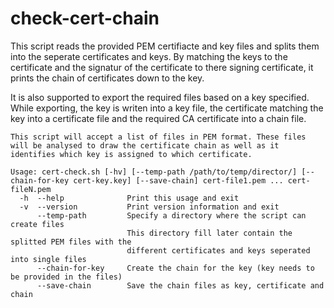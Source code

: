 # check-cert-chain
This script reads the provided PEM certifiacte and key files and splits them into the seperate certificates and keys. By matching the keys to the certificate and the signatur of the certificate to there signing certificate, it prints the chain of certificates down to the key. 

It is also supported to export the required files based on a key specified. While exporting, the key is writen into a key file, the certificate matching the key into a certificate file  and the required CA certificate into a chain file.


    This script will accept a list of files in PEM format. These files 
    will be analysed to draw the certificate chain as well as it 
    identifies which key is assigned to which certificate.
    
    Usage: cert-check.sh [-hv] [--temp-path /path/to/temp/director/] [--chain-for-key cert-key.key] [--save-chain] cert-file1.pem ... cert-fileN.pem 
      -h  --help              Print this usage and exit
      -v  --version           Print version information and exit
          --temp-path         Specify a directory where the script can create files
                              This directory fill later contain the splitted PEM files with the
                              different certificates and keys seperated into single files
          --chain-for-key     Create the chain for the key (key needs to be provided in the files)
          --save-chain        Save the chain files as key, certificate and chain


